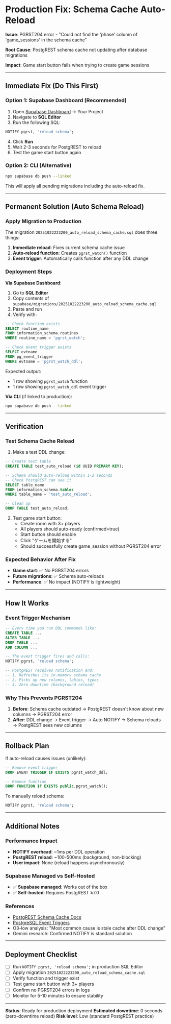 # Production Fix: Schema Cache Auto-Reload

**Issue**: PGRST204 error - "Could not find the 'phase' column of 'game_sessions' in the schema cache"

**Root Cause**: PostgREST schema cache not updating after database migrations

**Impact**: Game start button fails when trying to create game sessions

---

## Immediate Fix (Do This First)

### Option 1: Supabase Dashboard (Recommended)

1. Open [Supabase Dashboard](https://app.supabase.com) → Your Project
2. Navigate to **SQL Editor**
3. Run the following SQL:

```sql
NOTIFY pgrst, 'reload schema';
```

4. Click **Run**
5. Wait 2-3 seconds for PostgREST to reload
6. Test the game start button again

### Option 2: CLI (Alternative)

```bash
npx supabase db push --linked
```

This will apply all pending migrations including the auto-reload fix.

---

## Permanent Solution (Auto Schema Reload)

### Apply Migration to Production

The migration `20251022223200_auto_reload_schema_cache.sql` does three things:

1. **Immediate reload**: Fixes current schema cache issue
2. **Auto-reload function**: Creates `pgrst_watch()` function
3. **Event trigger**: Automatically calls function after any DDL change

### Deployment Steps

**Via Supabase Dashboard**:

1. Go to **SQL Editor**
2. Copy contents of `supabase/migrations/20251022223200_auto_reload_schema_cache.sql`
3. Paste and run
4. Verify with:

```sql
-- Check function exists
SELECT routine_name
FROM information_schema.routines
WHERE routine_name = 'pgrst_watch';

-- Check event trigger exists
SELECT evtname
FROM pg_event_trigger
WHERE evtname = 'pgrst_watch_ddl';
```

Expected output:
- 1 row showing `pgrst_watch` function
- 1 row showing `pgrst_watch_ddl` event trigger

**Via CLI** (if linked to production):

```bash
npx supabase db push --linked
```

---

## Verification

### Test Schema Cache Reload

1. Make a test DDL change:

```sql
-- Create test table
CREATE TABLE test_auto_reload (id UUID PRIMARY KEY);

-- Schema should auto-reload within 1-2 seconds
-- Check PostgREST can see it
SELECT table_name
FROM information_schema.tables
WHERE table_name = 'test_auto_reload';

-- Clean up
DROP TABLE test_auto_reload;
```

2. Test game start button:
   - Create room with 3+ players
   - All players should auto-ready (confirmed=true)
   - Start button should enable
   - Click "ゲームを開始する"
   - Should successfully create game_session without PGRST204 error

### Expected Behavior After Fix

- **Game start**: ✅ No PGRST204 errors
- **Future migrations**: ✅ Schema auto-reloads
- **Performance**: ✅ No impact (NOTIFY is lightweight)

---

## How It Works

### Event Trigger Mechanism

```sql
-- Every time you run DDL commands like:
CREATE TABLE ...
ALTER TABLE ...
DROP TABLE ...
ADD COLUMN ...

-- The event trigger fires and calls:
NOTIFY pgrst, 'reload schema';

-- PostgREST receives notification and:
-- 1. Refreshes its in-memory schema cache
-- 2. Picks up new columns, tables, types
-- 3. Zero downtime (background reload)
```

### Why This Prevents PGRST204

1. **Before**: Schema cache outdated → PostgREST doesn't know about new columns → PGRST204 error
2. **After**: DDL change → Event trigger → Auto NOTIFY → Schema reloads → PostgREST sees new columns

---

## Rollback Plan

If auto-reload causes issues (unlikely):

```sql
-- Remove event trigger
DROP EVENT TRIGGER IF EXISTS pgrst_watch_ddl;

-- Remove function
DROP FUNCTION IF EXISTS public.pgrst_watch();
```

To manually reload schema:
```sql
NOTIFY pgrst, 'reload schema';
```

---

## Additional Notes

### Performance Impact

- **NOTIFY overhead**: ~1ms per DDL operation
- **PostgREST reload**: ~100-500ms (background, non-blocking)
- **User impact**: None (reload happens asynchronously)

### Supabase Managed vs Self-Hosted

- ✅ **Supabase managed**: Works out of the box
- ✅ **Self-hosted**: Requires PostgREST ≥7.0

### References

- [PostgREST Schema Cache Docs](https://postgrest.org/en/stable/references/schema_cache.html)
- [PostgreSQL Event Triggers](https://www.postgresql.org/docs/current/event-triggers.html)
- O3-low analysis: "Most common cause is stale cache after DDL change"
- Gemini research: Confirmed NOTIFY is standard solution

---

## Deployment Checklist

- [ ] Run `NOTIFY pgrst, 'reload schema';` in production SQL Editor
- [ ] Apply migration `20251022223200_auto_reload_schema_cache.sql`
- [ ] Verify function and trigger exist
- [ ] Test game start button with 3+ players
- [ ] Confirm no PGRST204 errors in logs
- [ ] Monitor for 5-10 minutes to ensure stability

---

**Status**: Ready for production deployment
**Estimated downtime**: 0 seconds (zero-downtime reload)
**Risk level**: Low (standard PostgREST practice)
